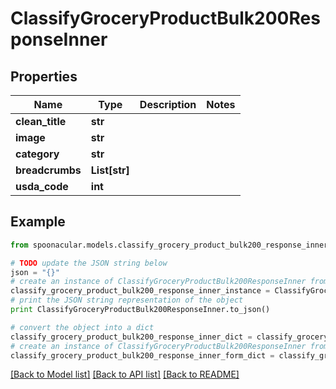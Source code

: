 # ClassifyGroceryProductBulk200ResponseInner


## Properties

Name | Type | Description | Notes
------------ | ------------- | ------------- | -------------
**clean_title** | **str** |  | 
**image** | **str** |  | 
**category** | **str** |  | 
**breadcrumbs** | **List[str]** |  | 
**usda_code** | **int** |  | 

## Example

```python
from spoonacular.models.classify_grocery_product_bulk200_response_inner import ClassifyGroceryProductBulk200ResponseInner

# TODO update the JSON string below
json = "{}"
# create an instance of ClassifyGroceryProductBulk200ResponseInner from a JSON string
classify_grocery_product_bulk200_response_inner_instance = ClassifyGroceryProductBulk200ResponseInner.from_json(json)
# print the JSON string representation of the object
print ClassifyGroceryProductBulk200ResponseInner.to_json()

# convert the object into a dict
classify_grocery_product_bulk200_response_inner_dict = classify_grocery_product_bulk200_response_inner_instance.to_dict()
# create an instance of ClassifyGroceryProductBulk200ResponseInner from a dict
classify_grocery_product_bulk200_response_inner_form_dict = classify_grocery_product_bulk200_response_inner.from_dict(classify_grocery_product_bulk200_response_inner_dict)
```
[[Back to Model list]](../README.md#documentation-for-models) [[Back to API list]](../README.md#documentation-for-api-endpoints) [[Back to README]](../README.md)


